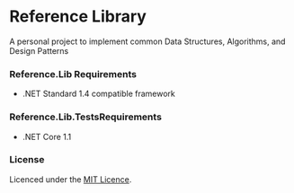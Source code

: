# Reference Library 

A personal project to implement common Data Structures, Algorithms, and Design Patterns

 ### Reference.Lib Requirements

 * .NET Standard 1.4 compatible framework

### Reference.Lib.TestsRequirements

 * .NET Core 1.1

### License

Licenced under the [MIT Licence](LICENSE).